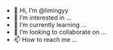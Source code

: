- 👋 Hi, I’m @limingyy
- 👀 I’m interested in ...
- 🌱 I’m currently learning ...
- 💞️ I’m looking to collaborate on ...
- 📫 How to reach me ...

<!---
limingyy/limingyy is a ✨ special ✨ repository because its `README.md` (this file) appears on your GitHub profile.
You can click the Preview link to take a look at your changes.
--->
